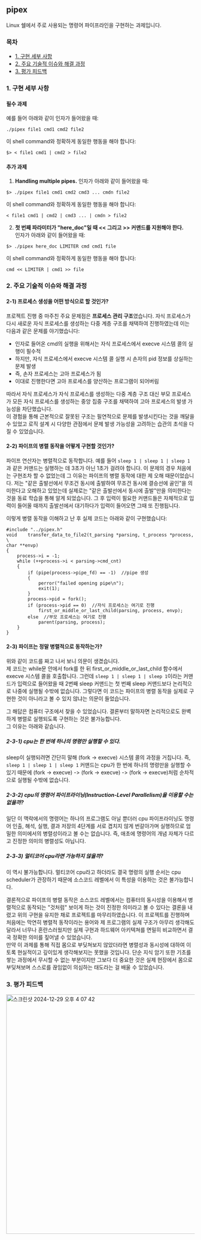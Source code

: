 ## pipex  
Linux 쉘에서 주로 사용되는 명령어 파이프라인을 구현하는 과제입니다.  
 
### 목차
- [1. 구현 세부 사항](#1-구현-세부-사항)
- [2. 주요 기술적 이슈와 해결 과정](#2-주요-기술적-이슈와-해결-과정)
- [3. 평가 피드백](#3-평가-피드백)

### 1. 구현 세부 사항
#### 필수 과제  
예를 들어 아래와 같이 인자가 들어왔을 때:  
~~~
./pipex file1 cmd1 cmd2 file2
~~~
이 shell command와 정확하게 동일한 행동을 해야 합니다:  
~~~
$> < file1 cmd1 | cmd2 > file2
~~~
#### 추가 과제  
1. **Handling multiple pipes.**
인자가 아래와 같이 들어왔을 때:
```
$> ./pipex file1 cmd1 cmd2 cmd3 ... cmdn file2
```
이 shell command와 정확하게 동일한 행동을 해야 합니다:
```
< file1 cmd1 | cmd2 | cmd3 ... | cmdn > file2
```
2. **첫 번째 파라미터가 "here_doc"일 때 << 그리고 >> 커맨드를 지원해야 한다.**  
인자가 아래와 같이 들어왔을 때:
```
$> ./pipex here_doc LIMITER cmd cmd1 file
```
이 shell command와 정확하게 동일한 행동을 해야 합니다:
~~~
cmd << LIMITER | cmd1 >> file
~~~

### 2. 주요 기술적 이슈와 해결 과정  
#### 2-1) 프로세스 생성을 어떤 방식으로 할 것인가?
프로젝트 진행 중 마주친 주요 문제점은 **프로세스 관리 구조**였습니다. 자식 프로세스가 다시 새로운 자식 프로세스를 생성하는 다중 계층 구조를 채택하여 진행하였는데 이는 다음과 같은 문제를 야기했습니다:  

- 인자로 들어온 cmd의 실행을 위해서는 자식 프로세스에서 execve 시스템 콜의 실행이 필수적
- 하지만, 자식 프로세스에서 execve 시스템 콜 실행 시 손자의 pid 정보를 상실하는 문제 발생
- 즉, 손자 프로세스는 고아 프로세스가 됨
- 이대로 진행한다면 고아 프로세스를 양산하는 프로그램이 되어버림

따라서 자식 프로세스가 자식 프로세스를 생성하는 다중 계층 구조 대신 부모 프로세스가 모든 자식 프로세스를 생성하는 중앙 집중 구조를 채택하여 고아 프로세스의 발생 가능성을 차단했습니다.  
이 경험을 통해 근본적으로 잘못된 구조는 필연적으로 문제를 발생시킨다는 것을 깨달을 수 있었고 로직 설계 시 다양한 관점에서 문제 발생 가능성을 고려하는 습관의 초석을 다질 수 있었습니다.

#### 2-2) 파이프의 병렬 동작을 어떻게 구현할 것인가?
파이프 연산자는 병렬적으로 동작합니다. 예를 들어 `sleep 1 | sleep 1 | sleep 1`과 같은 커맨드는 실행하는 데 3초가 아닌 1초가 걸려야 합니다. 이 문제의 경우 처음에는 구현조차 할 수 없었는데 그 이유는 파이프의 병렬 동작에 대한 제 오해 때문이었습니다. 저는 "같은 출발선에서 무조건 동시에 출발하여 무조건 동시에 결승선에 골인"을 의미한다고 오해하고 있었는데 실제로는 "같은 출발선에서 동시에 출발"만을 의미한다는 것을 동료 학습을 통해 알게 되었습니다. 그 후 입력이 필요한 커맨드들은 자체적으로 입력이 들어올 때까지 출발선에서 대기하다가 입력이 들어오면 그때 또 진행됩니다.

이렇게 병렬 동작을 이해하고 난 후 실제 코드는 아래와 같이 구현했습니다:
~~~
#include "../pipex.h"
void	transfer_data_to_file2(t_parsing *parsing, t_process *process, \
char **envp)
{
	process->i = -1;
	while (++process->i < parsing->cmd_cnt)
	{
		if (pipe(process->pipe_fd) == -1)  //pipe 생성
		{
			perror("failed opening pipe\n");
			exit(1);
		}
		process->pid = fork();  
		if (process->pid == 0)  //자식 프로세스는 여기로 진행
			first_or_middle_or_last_child(parsing, process, envp);
		else  //부모 프로세스는 여기로 진행
			parent(parsing, process);
	}
}
~~~

#### 2-3) 파이프는 정말 병렬적으로 동작하는가?
위와 같이 코드를 짜고 나서 보니 의문이 생겼습니다.  
제 코드는 while문 안에서 fork를 한 뒤 first_or_middle_or_last_child 함수에서 execve 시스템 콜을 호출합니다. 그런데 `sleep 1 | sleep 1 | sleep 1`이라는 커맨드가 입력으로 들어왔을 때 2번째 sleep 커맨드는 첫 번째 sleep 커맨드보다 논리적으로 나중에 실행될 수밖에 없습니다. 그렇다면 이 코드는 파이프의 병렬 동작을 실제로 구현한 것이 아니라고 볼 수 있지 않냐는 의문이 들었습니다.  

그 해답은 컴퓨터 구조에서 찾을 수 있었습니다. 결론부터 말하자면 논리적으로도 완벽하게 병렬로 실행되도록 구현하는 것은 불가능합니다.  
그 이유는 아래와 같습니다.  

##### *2-3-1) cpu는 한 번에 하나의 명령만 실행할 수 있다.*  
sleep이 실행되려면 간단히 말해 (fork -> execve) 시스템 콜의 과정을 거칩니다. 즉, `sleep 1 | sleep 1 | sleep 1` 커맨드는 cpu가 한 번에 하나의 명령만을 실행할 수 있기 때문에 (fork -> execve) -> (fork -> execve) -> (fork -> execve)처럼 순차적으로 실행될 수밖에 없습니다.  

##### *2-3-2) cpu의 명령어 파이프라이닝(Instruction-Level Parallelism)을 이용할 수는 없을까?*  
일단 이 맥락에서의 명령어는 하나의 프로그램도 아닐 뿐더러 cpu 파이프라이닝도 명령어 인출, 해석, 실행, 결과 저장의 4단계를 서로 겹치지 않게 번갈아가며 실행하므로 엄밀한 의미에서의 병렬성이라고 볼 수는 없습니다. 즉, 애초에 명령어의 개념 자체가 다르고 진정한 의미의 병렬성도 아닙니다.

##### *2-3-3) 멀티코어 cpu라면 가능하지 않을까?*  
이 역시 불가능합니다. 멀티코어 cpu라고 하더라도 결국 명령의 실행 순서는 cpu scheduler가 관장하기 때문에 소스코드 레벨에서 이 특성을 이용하는 것은 불가능합니다.

결론적으로 파이프의 병렬 동작은 소스코드 레벨에서는 컴퓨터의 동시성을 이용해서 병렬적으로 동작되는 "것처럼" 보이게 하는 것이 진정한 의미라고 볼 수 있다는 결론을 내렸고 위의 구현을 유지한 채로 프로젝트를 마무리하였습니다.
이 프로젝트를 진행하며 처음에는 막연히 병렬적 동작이라는 용어와 제 프로그램의 실제 구조가 아무리 생각해도 달라서 너무나 혼란스러웠지만 실제 구현과 하드웨어 아키텍쳐를 면밀히 비교하면서 결국 정확한 의미를 짚어낼 수 있었습니다.  
만약 이 과제를 통해 직접 몸으로 부딪쳐보지 않았더라면 병렬성과 동시성에 대하여 이토록 현실적이고 깊이있게 생각해보지는 못했을 것입니다. 단순 지식 암기 또한 기초를 쌓는 과정에서 무시할 수 없는 부분이지만 그보다 더 중요한 것은 실제 현장에서 몸으로 부딪쳐보며 스스로를 끊임없이 의심하는 태도라는 걸 배울 수 있었습니다.

 
### 3. 평가 피드백  
<img width="639" alt="스크린샷 2024-12-29 오후 4 07 42" src="https://github.com/user-attachments/assets/f0b19978-a04b-4049-a5a4-75c4cfded1c7" />
